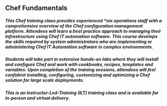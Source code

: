 ## Chef Fundamentals

##### This Chef training class provides experienced *nix operations staff with a comprehensive overview of the Chef configuration management platform. Attendees will learn a best practice approach to managing their infrastructure using Chef IT automation software. This course develops the skills required by system administrators who are implementing or administering Chef IT Automation software in complex environments. 

##### Students will take part in extensive hands-on labs where they will install and configure Chef and work with cookbooks, recipes, templates and variables. Upon completion of the training sessions, attendees will feel confident installing, configuring, customizing and optimizing a Chef solution for large scale deployments.

##### This is an Instructor-Led-Training (ILT) training class and is available for in-person and virtual delivery.
